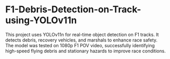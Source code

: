 # F1-Debris-Detection-on-Track-using-YOLOv11n
This project uses YOLOv11n for real-time object detection on F1 tracks. It detects debris, recovery vehicles, and marshals to enhance race safety. The model was tested on 1080p F1 POV video, successfully identifying high-speed flying debris and stationary hazards to improve race conditions.
